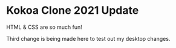 # Kokoa Clone 2021 Update

HTML & CSS are so much fun!

Third change is being made here to test out my desktop changes.
